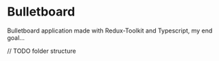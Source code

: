 # Bulletboard

Bulletboard application made with Redux-Toolkit and Typescript, my end goal...


// TODO folder structure